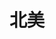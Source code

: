 ---
layout: tag-page
title: 北美
permalink: north-america
hidden: true
excerpt: ''
page_tag: North America
---